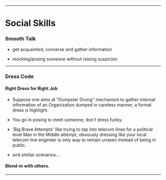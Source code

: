 ***

# Social Skills

### Smooth Talk

* get acquainted, converse and gather information

* mocking/posing someone without raising suspicion

***

### Dress Code

#### Right Dress for Right Job

* Suppose one aims at "Dumpster Diving" mechanism to gather internal information of an Organization dumped in careless manner, a formal dress is highlight.

* You go in posing to meet someone, don't dress funky.

* 'Big Brave Attempts' like trying to tap into telecom lines for a political level Man in the Middle attempt, obviously dressing like your local telecom line engineer is only way to remain unseen instead of being in public.

* and similar scenarios...


#### Blend-in with others. 

***
